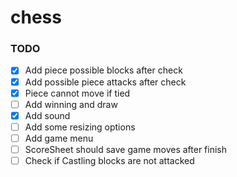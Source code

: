 # chess

### TODO
- [x] Add piece possible blocks after check 
- [x] Add possible piece attacks after check
- [x] Piece cannot move if tied
- [ ] Add winning and draw 
- [x] Add sound
- [ ] Add some resizing options
- [ ] Add game menu
- [ ] ScoreSheet should save game moves after finish
- [ ] Check  if Castling blocks are not attacked